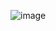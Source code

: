 ![image](https://user-images.githubusercontent.com/54825994/124700299-7388dd00-df27-11eb-86d5-bc6e54615b20.png)
#
